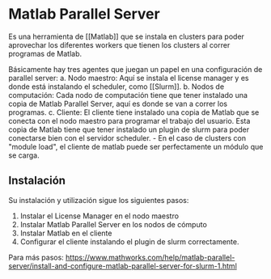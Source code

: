 # Matlab Parallel Server
Es una herramienta de [[Matlab]] que se instala en clusters para poder aprovechar los diferentes workers que tienen los clusters al correr programas de Matlab.

Básicamente hay tres agentes que juegan un papel en una configuración de parallel server:
a. Nodo maestro: Aquí se instala el license manager y es donde está instalando el scheduler, como [[Slurm]].
b. Nodos de computación: Cada nodo de computación tiene que tener instalado una copia de Matlab Parallel Server, aquí es donde se van a correr los programas.
c. Cliente: El cliente tiene instalado una copia de Matlab que se conecta con el nodo maestro para programar el trabajo del usuario. Esta copia de Matlab tiene que tener instalado un plugin de slurm para poder conectarse bien con el servidor scheduler.
	- En el caso de clusters con "module load", el cliente de matlab puede ser perfectamente un módulo que se carga.

## Instalación
Su instalación y utilización sigue los siguientes pasos:
1. Instalar el License Manager en el nodo maestro
2. Instalar Matlab Parallel Server en los nodos de cómputo
3. Instalar Matlab en el cliente
4. Configurar el cliente instalando el plugin de slurm correctamente.

Para más pasos: https://www.mathworks.com/help/matlab-parallel-server/install-and-configure-matlab-parallel-server-for-slurm-1.html